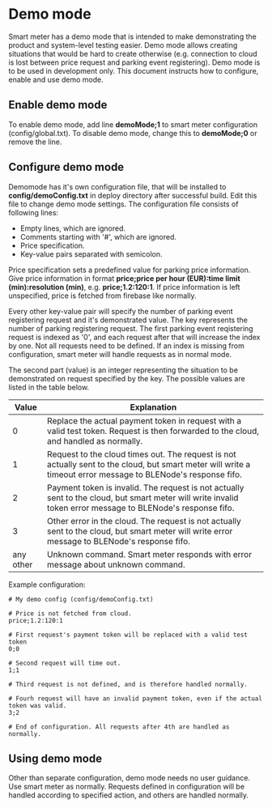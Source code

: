 # Demo mode

Smart meter has a demo mode that is intended to make demonstrating the product and system-level testing easier. 
Demo mode allows creating situations that would be hard to create otherwise (e.g. connection to cloud is lost between 
price request and parking event registering). Demo mode is to be used in development only.
This document instructs how to configure, enable and use demo mode.

## Enable demo mode

To enable demo mode, add line **demoMode;1** to smart meter configuration (config/global.txt). To disable demo mode, 
change this to **demoMode;0** or remove the line.

## Configure demo mode

Demomode has it's own configuration file, that will be installed to **config/demoConfig.txt** in deploy directory after 
successful build. Edit this file to change demo mode settings. The configuration file consists of following lines:

- Empty lines, which are ignored.
- Comments starting with '#', which are ignored.
- Price specification.
- Key-value pairs separated with semicolon.

Price specification sets a predefined value for parking price information. Give price information in format **price;price per hour (EUR):time limit (min):resolution (min)**,
e.g. **price;1.2:120:1**. If price information is left unspecified, price is fetched from firebase like normally.

Every other key-value pair will specify the number of parking event registering request and it's demonstrated value. The key
represents the number of parking registering request. The first parking event reqistering request is indexed as '0', 
and each request after that will increase the index by one. Not all requests need to be defined. 
If an index is missing from configuration, smart meter will handle requests as in normal mode.

The second part (value) is an integer representing the situation to be demonstrated on request specified by the key.
The possible values are listed in the table below.

Value | Explanation
---|---
0 | Replace the actual payment token in request with a valid test token. Request is then forwarded to the cloud, and handled as normally.
1 | Request to the cloud times out. The request is not actually sent to the cloud, but smart meter will write a timeout error message to BLENode's response fifo.
2 | Payment token is invalid. The request is not actually sent to the cloud, but smart meter will write invalid token error message to BLENode's response fifo.
3 | Other error in the cloud. The request is not actually sent to the cloud, but smart meter will write error message to BLENode's response fifo.
any other | Unknown command. Smart meter responds with error message about unknown command.

Example configuration:
```
# My demo config (config/demoConfig.txt)

# Price is not fetched from cloud.
price;1.2:120:1

# First request's payment token will be replaced with a valid test token
0;0

# Second request will time out.
1;1

# Third request is not defined, and is therefore handled normally.

# Fourh request will have an invalid payment token, even if the actual token was valid.
3;2

# End of configuration. All requests after 4th are handled as normally.
```

## Using demo mode

Other than separate configuration, demo mode needs no user guidance. Use smart meter as normally. Requests defined in 
configuration will be handled according to specified action, and others are handled normally.

